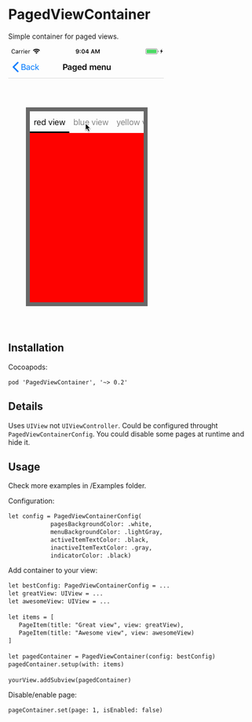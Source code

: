 # PagedViewContainer

Simple container for paged views.

![Alt Text](https://github.com/achernoprudov/PagedViewContainer/blob/master/Demo/demo.gif)

## Installation

Cocoapods:
```
pod 'PagedViewContainer', '~> 0.2'
```

## Details 

Uses `UIView` not `UIViewController`.
Could be configured throught `PagedViewContainerConfig`.
You could disable some pages at runtime and hide it.

## Usage

Check more examples in /Examples folder.

Configuration:
```
let config = PagedViewContainerConfig(
            pagesBackgroundColor: .white,
            menuBackgroundColor: .lightGray,
            activeItemTextColor: .black,
            inactiveItemTextColor: .gray,
            indicatorColor: .black)
```

Add container to your view:
```
let bestConfig: PagedViewContainerConfig = ...
let greatView: UIView = ...
let awesomeView: UIView = ...

let items = [
   PageItem(title: "Great view", view: greatView),
   PageItem(title: "Awesome view", view: awesomeView)
]

let pagedContainer = PagedViewContainer(config: bestConfig)
pagedContainer.setup(with: items)

yourView.addSubview(pagedContainer)
```

Disable/enable page:
```
pageContainer.set(page: 1, isEnabled: false)
```
